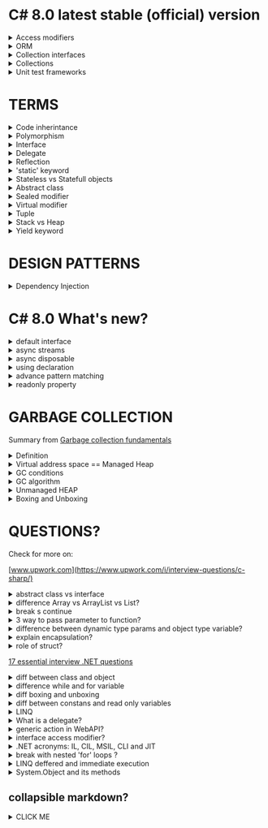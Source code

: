 **C# 8.0 latest stable (official) version**
======

<details><summary>Access modifiers</summary>
<p>

- public    - from same class, other class, same assembly, other assembly or other code
- protected - from same class or from derived class
- private   - from same class or struct
- internal  - from same assembly 
- protected internal - from the same assebly or from the derived classes
- private protected - from current class or from derived classes within same assembly

</p>
</details>


<details><summary>ORM</summary>
<p>

- ADO 
- Dapper
- EF
- EF Core

</p>
</details>

<details><summary>Collection interfaces</summary>
<p>

- IEnumerable
- IQueryable 

</p>
</details>


<details><summary>Collections</summary>
<p>

- Array 
- ArrayList
- HashTable
- Queue
- Stack
- SortedList
- Tuple


</p>
</details>

<details><summary>Unit test frameworks</summary>
<p>

- xUnit         - Fact
- NUnit
- MSTest        - TestClass, TestMethod, ClassInitialize, ClassCleanup , TestInitialise ...

</p>
</details>

**TERMS**
======

<details><summary>Code inherintance</summary>
<p>
    
    It was supported inheritance by single base class and multiple interfaces
    
</p>
</details>

<details><summary>Polymorphism</summary>
<p>
    
    it is accomplish by unique interface, it enables to have many implementations for different classes.
    Response to method call will depend of object type in runtime.  

</p>
</details>



<details><summary>Interface</summary>
<p>

    Agrement how components should communicate with each other. By origin hould only contain prototype of method. With C# 8.0 ver. feature of 'default interfaces' is available.
    Meaning that interface method could have concrete impelementation.

</p>
</details>

<details><summary>Delegate</summary>
<p>

    Is POINTER to a function. Method to be delegated needs to have same signature as
    delegate , meaning same return type, type and number of func parameters.

    e.g
    // delegate declaartion
    delegate int MyDelegate(int n);

    // actual methods
    public static int AddNum(int p) {
         num += p;
         return num;
    }
    
    public static int MultNum(int q) {
         num *= q;
         return num;
    }
    ...
        MyDelegate myD1 = new MyDelegate(AddNum);
        MyDelegate myD2 = new MyDelegate(MultNum);

</p>
</details>


<details><summary>Reflection</summary>
<p>
    - ability to retrieve aplication metadata during application runtime
</p>
</details>

<details><summary>'static' keyword</summary>
<p>
    Static modifier can be applied on the class, field, method. If class is static all members of class needs to be also static. Static class cannot be instanciated.
    
    Static methods can access static and non-static variables, if accessing non-static variables, methods need to be called on instance.

    Static variable will be shared among all instances of class. 


</p>
</details>

<details><summary>Stateless vs Statefull objects</summary>
<p>
    - example of stateless class is static class, only have calculation methods. Statefull object 
    are entity classes or business object  holding a context context  

</p>
</details>

<details><summary>Abstract class</summary>
<p>
    - it is not intended to be instanciated(but it can have constructor and members),
    it needs to have at least single 'abstract' method. 
    it is used for definition of Base class in class hierarchy

</p>
</details>

<details><summary>Sealed modifier</summary>
<p>
    - Class declared as Sealed cannot be extended(inherited).
    Method declared as Sealed cannot be overriden.
      
</p>
</details>

<details><summary>Virtual modifier</summary>
<p>
    - Virtual can be assign to a method or property, identifing that functionality 
    can be ovveriden in derived class.
      
</p>
</details>


<details><summary>Tuple</summary>
<p>
    - used when you want to have oject that represents data structure but you dont want to defined type class or struct for it.
    e.g.
    Tuple<int, string, string> person =  new Tuple<int, string, string>(1,"Joe", "Doe");

    With static helper:
    var person = Tuple.Create(1, "Joe", "Doe");


    
      
</p>
</details>

<details><summary>Stack vs Heap</summary>

#### STACK

<p>

     - it is fast access memmory, size is defined by OS,
     - stores local variables and function variables,
     - variables are declared, initialised and allocated during a runtime,
     - it is linear data structure, and varibles are stored in block, therefore cannot be     fragmented
     - it is not possible to resize variable
     - CPU or process manages with allocation and deallocation of memory
     - faster, cost less, fixed size but can cause shortage of memory       

</p>

#### HEAP
<p>

    - it stores global variables and function signatures
    - it stores variables randomly as data structure, therefore fragmentation is possible
    - it supports dynamic allocation of memory, it can be resized
    - it is not tightly managed by CPU, it is free floating range of memory
    - allocation and deallocation of can be done with programming instructions
    - variables can be resized
    - gc operates on managed heap

</p>

[heap vs stack](https://www.guru99.com/stack-vs-heap.html)
</details>

<details><summary>Yield keyword</summary>
<p>

    will return IEnumerable object as result , but with yield state machine will be created
    for iteration. 

</p>
</details>


**DESIGN PATTERNS**
======

<details><summary>Dependency Injection</summary>
<p>

    - reduce a tight coupling between software components
    - example 'constructor injector' , reference to object via reference to interface

</p>
</details>

**C# 8.0 What's new?**
======


<details><summary>default interface</summary>
<p>

    - default interface method contains default implementation. 

</p>
</details>

<details><summary>async streams</summary>
<p>

    - enables async iteration over enumerable

</p>
</details>

<details><summary>async disposable</summary>
</details>

<details><summary>using declaration</summary>
<p>

    - with 'using' declaration directive is given to compiler that declared variable will be automatically dispose when next enclosing type is reached.
    e.g
    using var file = new System.IO.StreamWriter("Sample.txt");
    file.WriteLine("Hello world");    
    // file is disposed of here


</p>
</details>

<details><summary>advance pattern matching</summary>

</details>


<details><summary>readonly property</summary>
</details>

**GARBAGE COLLECTION**
======

Summary from [Garbage collection fundamentals](https://docs.microsoft.com/en-us/dotnet/standard/garbage-collection/fundamentals)

<details><summary> Definition </summary>
<p>
    
    GC is automatic memory manager that allocates and release application memory on managed heap section of memory.
    - frees developer of manualy release of memory
    - allocates object on heap efficiently
    - reclaims object no more used, clears its memory and keeps are memory for future allocation
    - provides memory safety making sure that object wil not use content of another

</p>
</details>

<details><summary> Virtual address space == Managed Heap </summary>
<p>

    Every process(application) has it own 'virtul address space'.  For:
    - 32 kbits machine it is 2GB
    - 64 kbits machine is is 8TB

    Virtual address space is 'Managed heap', and develooper interacts with it (not with
    physical memory directly) by uding GC or if writing native application when using native windows function to allocate or release variables(heap memory).

    Virtual address space can be divided into 3 states:
    - free,
    - reserved,
    - commited

 </p>
</details>

<details><summary> GC conditions </summary>
<p>
    When OS notifies GC about low physical memory or surplus heap threshold, GC calls 
    method 'GC.Collect()' whis releases heap memory base on managed heap criteria.  
</p>
</details>

<details><summary> GC algorithm </summary>
<p>
    GC takes in consideration following:
    - it is to compose heap section, rather then whole heap,
    - newly object has a shorter lifespan, that older objects,
    - newly objects tend to interact with each other, due to opinion that application acces new
    object around same time

    Due to this reasons GC divides heap to sections:
    - generation 0
    - generation 1
    - generation 2(oldest object, static data) 

    Size of short lived section(generation 0 and generation 1) depends of machine GC mode
    which can be configured within application config file, supported modes are:
    - workstation mode(default),
    - server mode 
     
</p>
</details>

<details><summary> Unmanaged HEAP </summary>
<p>

    Unmanaged heap is section of heap that stores object that will not be managed by GC,
    such as file handle, windows handle or network connection. Such object need to be release with explicitly implementation of dispose method or override of Object.finalize().     

</p>
</details>

<details><summary> Boxing and Unboxing </summary>
<p>

    Type system contains three data types: 
     - Value types(int, char, string), reference and pointer.

    BOXING is term which identifies cast of value type variable to reference type.
    e.g.
        int i = 123;
        // The following line boxes i.
        object o = i;      

    Boxing is expensive to memory performance because reference object is created as copy 
    of vlue object on managed heap.

    Unboxing is reversal process that cast a refernce object to value type, it is also expensive.
    1. it is checked if reference instance is boxed version of value type.
    2. Copying value fron instance to value type variable.

    e.g.
        int i = 123;      // a value type
        object o = i;     // boxing
        int j = (int)o;   // unboxing

</p>
</details>

**QUESTIONS?**
======

Check for more on:

[www.upwork.com](https://www.upwork.com/i/interview-questions/c-sharp/)

<details><summary>abstract class vs interface</summary>
<p>
    interface only can be used to define functionality, but abstract class can create(implement) functionality to be implemented or override by subclass. Class can extend only one abstract class
    but can implement several interfaces. 


</p>
</details>

<details><summary>difference Array vs  ArrayList vs List?</summary>
<p>
    Array is static and continuos in memory, is method of organizing data in memory
    List is dynamic and random , it is data structure that allows several operation 
    on collection type(add, insert, remove,...) 
    ArrayList is alternative to Array, but it is NOT strongly typed and can accept any element,
    also can accept NULL values.


</p>
</details>

<details><summary>break s continue</summary>
<p>
    'Break' will interupt a loop and exit from the loop, while 'Continue' will only 
    break current iteration and will continue with next iteration.


</p>
</details>

<details><summary>3 way to pass parameter to function?</summary>
<p>

    - as 'value' parameter
    - as 'reference' parameter (using ref keyword), method access memory location of ref parameter
    changes to parameter in function will affect initial context of parameter
    - as 'out' parameter, same as ref but 'out ' param data will be transfered from the function. 

</p>
</details>

<details><summary>difference between dynamic type params and object type variable?</summary>
<p>

    Dynamic variable type will be checked during runtime.  While object variable type will be
    checked during compiling.

    e.g.
    dynamic MyDynamicVar = 1;
    Console.WriteLine(MyDynamicVar.GetType()); 

</p>
</details>

<details><summary>explain encapsulation?</summary>
<p>

    It is grouping code into logical packages, purpose is to reduces coupling beetwen software
    componets and to encourage code reusability. It is done using 'access modifiers'(specifiers).


</p>
</details>

<details><summary>role of struct?</summary>
<p>

    struct is for a record type. if all record members are value types and object is short-lived  than it makes a sense.
    to define object as struct. Such instance will be allocated and deallocated on stack,
    in difference to class instance.


</p>
</details>
    

[17 essential interview .NET questions](https://www.upwork.com/i/interview-questions/c-sharp/)

<details><summary>diff between class and object</summary>
<p>

    class describes template definition of the object, while object is instance of the class and it actual variable


</p>
</details>

<details><summary>difference  while and for variable</summary>
<p>

    both loops are used for repetive task. 'for' loop will be used when we know number of repetions, 'while'
    will be used in situation when task needs to be repeated until condition is fullfiled.


</p>
</details>

<details><summary>diff  boxing and unboxing</summary>
<p>

    in upper section


</p>
</details>

<details><summary>diff between constans and read only variables</summary>
<p>

    Constans are evaluted during compile time, while readonly varibles are evaluated during runtime
    Constants holds only value-type , readonly variable can hold reference type
    Constanst should be used when value is not changed during runtime, read-only are used when their value is
    not know before runtime.
    Read - only can be initialized during declaration or in constructor 


</p>
</details>

<details><summary>LINQ</summary>
<p>

    'Language Integrated Query' is set of feature of .NET framework which extends query capabilities on supported datasources
    (Collections, SQL Databases, ADO.NET Datasets, XML documents, and any collection implementing IEnumerable interface ).
    LINQ bridges a gap between object and data.



</p>
</details>

<details><summary>What is a delegate?</summary>
<p>

    in section above.

</p>
</details>

<details><summary>generic action in WebAPI?</summary>
<p>

    not posssible WEB API runtime needs a method signature in advance.

</p>
</details>


<details><summary>interface access modifier?</summary>
<p>

    inteface is always PUBLIC.

</p>
</details>


<details><summary>.NET acronyms: IL, CIL, MSIL, CLI and JIT </summary>
<p>

    IL  - intermediate language,
    JIT - just in time compiler ,
    CIL - common intermediate language
    MSIL- Microsoft Common language 

    When code is compiled it translated to CLI byteorder assembly(.exe or .dll). When CLI assembly is run JIT
    will translate CLI code to native code for machine.

</p>
</details>

<details><summary>break with nested 'for' loops ?</summary>
<p>

    when 'break' is call within nested loops, it will berak only inner loop. 

</p>
</details>

<details><summary>LINQ deffered and immediate execution</summary>
<p>

    Deffered execution is when variable is set with LINQ query, but query will not be executed,
    before next iteration over the collection.
    Immediate query execution is done when calling methods like Sum(), Average(), Count(), ToList(), ToArray().  

</p>
</details>


<details><summary>System.Object and its methods</summary>
<p>

    Base type for .NET classes, importan methods are:
    - ToString();
    - Equals(),
    - Finalize(),
    - GetType(),
    - GetHashCode()

</p>
</details>

 ## collapsible markdown?


<details><summary>CLICK ME</summary>
<p>

#### yes, even hidden code blocks!

```python
print("hello world!")
```

</p>
</details>   